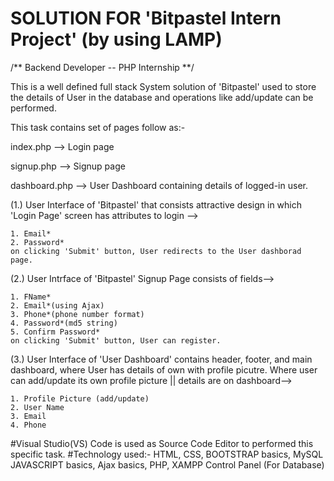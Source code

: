 SOLUTION FOR 'Bitpastel Intern Project' (by using LAMP)
=======================================================


/** Backend Developer -- PHP Internship **/

This is a well defined full stack System solution of 'Bitpastel' used to store the details of User in the database and operations like add/update can be performed.

This task contains set of pages follow as:-

index.php --> Login page

signup.php --> Signup page

dashboard.php --> User Dashboard containing details of logged-in user.


(1.) User Interface of 'Bitpastel' that consists attractive design in which 'Login Page' screen has attributes to login -->

	1. Email*
	2. Password*
 	on clicking 'Submit' button, User redirects to the User dashborad page.

(2.) User Intrface of 'Bitpastel' Signup Page consists of fields--> 

	1. FName*
	2. Email*(using Ajax)
	3. Phone*(phone number format)
	4. Password*(md5 string)
	5. Confirm Password*
	on clicking 'Submit' button, User can register.

(3.) User Interface of 'User Dashboard' contains header, footer, and main dashboard, where User has details of own with profile picutre. Where user can add/update its own profile picture || details are on dashboard-->

	1. Profile Picture (add/update)
	2. User Name
	3. Email
	4. Phone

#Visual Studio(VS) Code is used as Source Code Editor to performed this specific task.
#Technology used:- HTML, CSS, BOOTSTRAP basics, MySQL JAVASCRIPT basics, Ajax basics, PHP, XAMPP Control Panel (For Database)
